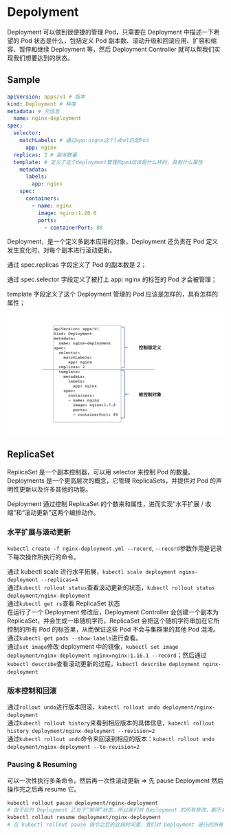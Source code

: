 # Depolyment

Deployment 可以做到很便捷的管理 Pod，只需要在 Deployment 中描述一下希望的 Pod 状态是什么，包括定义 Pod 副本数、滚动升级和回滚应用、扩容和缩容、暂停和继续 Deployment 等，然后 Deployment Controller 就可以帮我们实现我们想要达到的状态。

## Sample

```yml
apiVersion: apps/v1 # 版本
kind: Deployment # 种类
metadata: # 元信息
  name: nginx-deployment
spec:
  selector:
    matchLabels: # 通过app:nignx这个label匹配Pod
      app: nginx
  replicas: 2 # 副本数量
  template: # 定义了这个deployment管理的pod应该是什么样的，具有什么属性
    metadata:
      labels:
        app: nginx
    spec:
      containers:
        - name: nginx
          image: nginx:1.20.0
          ports:
            - containerPort: 80
```

Deployment，是一个定义多副本应用的对象，Deployment 还负责在 Pod 定义发生变化时，对每个副本进行滚动更新。

通过 spec.replicas 字段定义了 Pod 的副本数是 2；

通过 spec.selector 字段定义了被打上 app: nginx 的标签的 Pod 才会被管理；

template 字段定义了这个 Deployment 管理的 Pod 应该是怎样的，具有怎样的属性；

![pic](./resource/deployment.png)

## ReplicaSet

ReplicaSet 是一个副本控制器，可以用 selector 来控制 Pod 的数量。Deployments 是一个更高层次的概念，它管理 ReplicaSets，并提供对 Pod 的声明性更新以及许多其他的功能。

Deployment 通过控制 ReplicaSet 的个数来和属性，进而实现“水平扩展 / 收缩”和“滚动更新”这两个编排动作。

### 水平扩展与滚动更新

`kubectl create -f nginx-deployment.yml --record`, `--record`参数作用是记录下每次操作所执行的命令。

通过 kubectl scale 进行水平拓展，`kubectl scale deployment nginx-deployment --replicas=4`  
通过`kubectl rollout status`查看滚动更新的状态，`kubectl rollout status deployment/nginx-deployment`  
通过`kubectl get rs`查看 ReplicaSet 状态  
在运行了一个 Deployment 修改后，Deployment Controller 会创建一个副本为 ReplicaSet，并会生成一串随机字符，ReplicaSet 会把这个随机字符串加在它所控制的所有 Pod 的标签里，从而保证这些 Pod 不会与集群里的其他 Pod 混淆。通过`kubectl get pods --show-labels`进行查看。  
通过`set image`修改 deployment 中的镜像，`kubectl set image deployment/nginx-deployment nginx=nginx:1.16.1 --record`；然后通过`kubectl describe`查看滚动更新的过程，`kubectl describe deployment nginx-deployment`

### 版本控制和回滚

通过`rollout undo`进行版本回滚，`kubectl rollout undo deployment/nginx-deployment`  
通过`kubectl rollout history`来看到相应版本的具体信息，`kubectl rollout history deployment/nginx-deployment --revision=2`  
通过`kubectl rollout undo`命令来回滚到相应的版本：`kubectl rollout undo deployment/nginx-deployment --to-revision=2`

### Pausing & Resuming

可以一次性执行多条命令，然后再一次性滚动更新 => 先 pause Deployment 然后操作完之后再 resume 它。

```bash
kubectl rollout pause deployment/nginx-deployment
# 由于此时 Deployment 正处于“暂停”状态，所以我们对 Deployment 的所有修改，都不会触发新的“滚动更新”，也不会创建新的 ReplicaSet。
kubectl rollout resume deployment/nginx-deployment
# 在 kubectl rollout pause 指令之后的这段时间里，我们对 Deployment 进行的所有修改，最后只会触发一次“滚动更新”。
```
